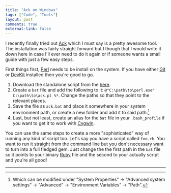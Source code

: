 ```yaml
---
title: "Ack on Windows"
tags: ["Code", "Tools"]
layout: post
comments: true
external-link: false
---
```


I recently finally tried out [Ack](http://betterthangrep.com/) which I must say is a pretty awesome tool. The installation was fairly straight forward but I though that I would write it down here in case I'll ever need to do it again or if someone wants a small guide with just a few easy steps.

First things first, [Perl](http://www.perl.org/) needs to be install on the system. If you have either [Git](http://git-scm.com/) or [DevKit](http://rubyinstaller.org/add-ons/devkit/) installed then you're good to go.

1. Download the standalone script from the [here](http://betterthangrep.com/install/).
2. Create a `bat` file and add the following to it: `@"C:\path\to\perl.exe" C:\path\to\ack.pl %*`. Change the paths so that they point to the relevant places.
3. Save the file as `ack.bat` and place it somewhere in your system environment path, or create a new folder and add it to said path.[^20130221-1]
4. Last, but not least, create an alias for the `bat` file in your `.bash_profile` if you want to get it to work with [Cygwin](http://www.cygwin.com/).

You can use the same steps to create a more "sophisticated" way of running any kind of script too. Let's say you have a script called `foo.rb`. You want to run it straight from the command line but you don't necessary want to turn into a full fledged gem. Just change the the first path in the `bat` file so it points to your binary [Ruby](http://www.ruby-lang.org/) file and the second to your actually script and you're all good!

***

[^20130221-1]: Which can be modified under "System Properties" &rarr; "Advanced system settings" &rarr; "Advanced" &rarr; "Environment Variables" &rarr; "Path".
